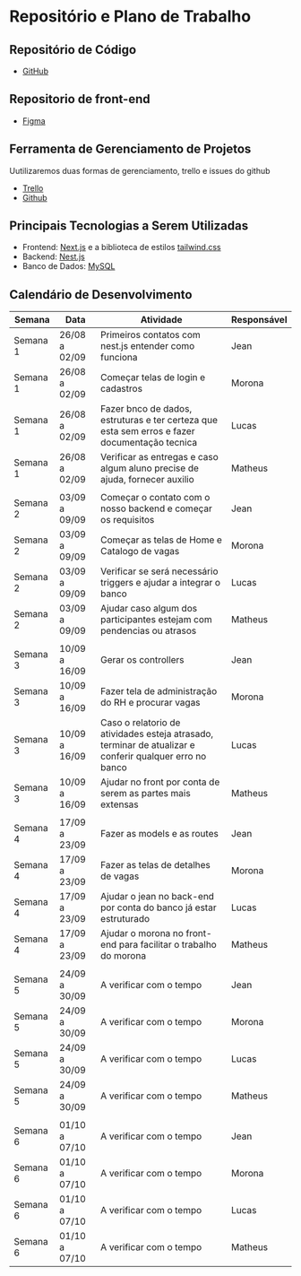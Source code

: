 # Repositório e Plano de Trabalho

## Repositório de Código

+ [GitHub](https://github.com/daminellis/projetosweb-2024)

## Repositorio de front-end
+ [Figma](https://www.figma.com/design/LZ578KKeR8TDL7o4Q92o1h/%F0%9F%A7%91%E2%80%8D%F0%9F%92%BC-Plataforma-de-Recrutamento---Engeplus?node-id=15-2192&t=WgDzdek8R5S9crbt-1)

## Ferramenta de Gerenciamento de Projetos

Uutilizaremos duas formas de gerenciamento, trello e issues do github

+ [Trello](https://trello.com/b/bqQLby8h/projeto-sistemas-web)
+ [Github](https://github.com/daminellis/projetosweb-2024/issues)

## Principais Tecnologias a Serem Utilizadas

* Frontend: [Next.js](https://nextjs.org/docs) e a biblioteca de estilos [tailwind.css](https://tailwindcss.com/)
* Backend: [Nest.js](https://docs.nestjs.com/)
* Banco de Dados: [MySQL](https://dev.mysql.com/doc/)

## Calendário de Desenvolvimento

|Semana|Data|Atividade|Responsável|
|---|---|---|---|
|Semana 1|26/08 a 02/09|Primeiros contatos com nest.js entender como funciona                                                      | Jean |
|Semana 1|26/08 a 02/09|Começar telas de login e cadastros                                                                         | Morona |
|Semana 1|26/08 a 02/09|Fazer bnco de dados, estruturas e ter certeza que esta sem erros e fazer documentação tecnica              | Lucas |
|Semana 1|26/08 a 02/09|Verificar as entregas e caso algum aluno precise de ajuda, fornecer auxilio                                | Matheus |
|||||
|Semana 2|03/09 a 09/09|Começar o contato com o nosso backend e começar os requisitos                                              | Jean | 
|Semana 2|03/09 a 09/09|Começar as telas de Home e Catalogo de vagas                                                               | Morona | 
|Semana 2|03/09 a 09/09|Verificar se será necessário triggers e ajudar a integrar o banco                                          | Lucas | 
|Semana 2|03/09 a 09/09|Ajudar caso algum dos participantes estejam com pendencias ou atrasos                                      | Matheus | 
|||||
|Semana 3|10/09 a 16/09|Gerar os controllers                                                                                       | Jean | 
|Semana 3|10/09 a 16/09|Fazer tela de administração do RH e procurar vagas                                                         | Morona | 
|Semana 3|10/09 a 16/09|Caso o relatorio de atividades esteja atrasado, terminar de atualizar e conferir qualquer erro no banco    | Lucas | 
|Semana 3|10/09 a 16/09|Ajudar no front por conta de serem as partes mais extensas                                                 | Matheus | 
|||||
|Semana 4|17/09 a 23/09|Fazer as models e as routes                                                                                | Jean | 
|Semana 4|17/09 a 23/09|Fazer as telas de detalhes de vagas                                                                        | Morona | 
|Semana 4|17/09 a 23/09|Ajudar o jean no back-end por conta do banco já estar estruturado                                          | Lucas | 
|Semana 4|17/09 a 23/09|Ajudar o morona no front-end para facilitar o trabalho do morona                                           | Matheus | 
|||||
|Semana 5|24/09 a 30/09|A verificar com o tempo                                                                                    | Jean | 
|Semana 5|24/09 a 30/09|A verificar com o tempo                                                                                    | Morona | 
|Semana 5|24/09 a 30/09|A verificar com o tempo                                                                                    | Lucas | 
|Semana 5|24/09 a 30/09|A verificar com o tempo                                                                                    | Matheus | 
|||||
|Semana 6|01/10 a 07/10|A verificar com o tempo                                                                                    | Jean | 
|Semana 6|01/10 a 07/10|A verificar com o tempo                                                                                    | Morona | 
|Semana 6|01/10 a 07/10|A verificar com o tempo                                                                                    | Lucas | 
|Semana 6|01/10 a 07/10|A verificar com o tempo                                                                                    | Matheus | 
